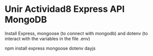 # Unir Actividad8 Express API MongoDB

Install Express, mongoose (to connect with mongodb) and dotenv (to interact with the variables in the file .env)

npm install express mongoose dotenv dayjs
